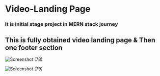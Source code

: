 # Video-Landing Page

<h3>It is initial stage project in MERN stack journey </h3>
<h2>This is fully obtained video landing page & Then one footer section </h2>

![Screenshot (78)](https://github.com/gowrisankar0/Video-Page/assets/113678338/66780093-eec3-4bd5-8298-885ac16d6f29)





![Screenshot (79)](https://github.com/gowrisankar0/Video-Page/assets/113678338/98a4168e-dcf3-4019-be0d-924521084526)
